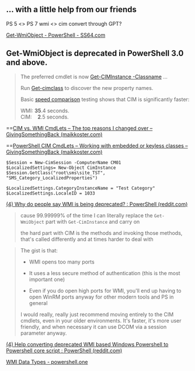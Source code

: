 ## ... with a little help from our friends

PS 5 <> PS 7
wmi <> cim
convert through GPT?

[Get-WmiObject - PowerShell - SS64.com](https://ss64.com/ps/get-wmiobject.html)
## Get-WmiObject is **deprecated** in PowerShell 3.0 and above.

> The preferred cmdlet is now [Get-CIMInstance -Classname](https://ss64.com/ps/get-ciminstance.html) …
> 
> Run [Get-cimclass](https://ss64.com/ps/get-cimclass.html) to discover the new property names.
> 
> Basic [speed comparison](https://maikkoster.com/cim-vs-wmi-cmdlets-the-top-reasons-i-changed/) testing shows that CIM is significantly faster:
> 
> WMI: **35**.4 seconds.  
> CIM:    **2**.5 seconds.

==[CIM vs. WMI CmdLets – The top reasons I changed over – GivingSomethingBack (maikkoster.com)](https://maikkoster.com/cim-vs-wmi-cmdlets-the-top-reasons-i-changed/)

==[PowerShell CIM CmdLets – Working with embedded or keyless classes – GivingSomethingBack (maikkoster.com)](https://maikkoster.com/powershell-cim-cmdlets-working-with-embedded-or-keyless-classes/)
```
$Session = New-CimSession -ComputerName CM01
$LocalizedSettings= New-Object CimInstance $Session.GetClass("root\sms\site_TST", "SMS_Category_LocalizedProperties")

$LocalizedSettings.CategoryInstanceName = "Test Category"
$LocalizedSettings.LocaleID = 1033
```


[(4) Why do people say WMI is being deprecated? : PowerShell (reddit.com)](https://www.reddit.com/r/PowerShell/comments/t902o9/why_do_people_say_wmi_is_being_deprecated/)
> cause 99.99999% of the time I can literally replace the `Get-WmiObject` part with `Get-CimInstance` and carry on
> 
> the hard part with CIM is the methods and invoking those methods, that's called differently and at times harder to deal with

> The gist is that:
> 
> -   WMI opens too many ports
>     
> -   It uses a less secure method of authentication (this is the most important one)
>     
> -   Even if you do open high ports for WMI, you'll end up having to open WinRM ports anyway for other modern tools and PS in general
>     
> 
> I would really, really just recommend moving entirely to the CIM cmdlets, even in your older environments. It's faster, it's more user friendly, and when necessary it can use DCOM via a session parameter anyway.


[(4) Help converting deprecated WMI based Windows Powershell to Powershell core script : PowerShell (reddit.com)](https://www.reddit.com/r/PowerShell/comments/vo4s1u/help_converting_deprecated_wmi_based_windows/)

[WMI Data Types - powershell.one](https://powershell.one/wmi/datatypes)

